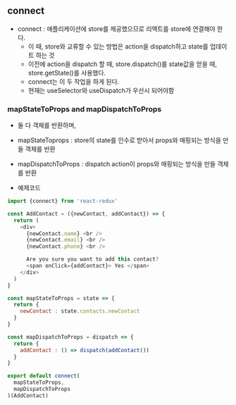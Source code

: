 ## connect

- connect : 애플리케이션에 store를 제공했으므로 리액트를 store에 연결해야 한다.
  - 이 때, store와 교류할 수 있는 방법은 action을 dispatch하고 state를 업데이트 하는 것
  - 이전에 action을 dispatch 할 때, store.dispatch()를 state값을 얻을 때, store.getState()를 사용했다.
  - connect는 이 두 작업을 하게 된다.
  - 현재는 useSelector와 useDispatch가 우선시 되어야함

### mapStateToProps and mapDispatchToProps

- 둘 다 객체를 반환하며,
- mapStateToprops : store의 state를 인수로 받아서 props와 매핑되는 방식을 만들 객체를 반환
- mapDispatchToProps : dispatch action이 props와 매핑되는 방식을 만들 객체를 반환

- 예제코드

```Javascript
import {connect} from 'react-redux'

const AddContact = ({newContact, addContact}) => {
  return (
    <div>
      {newContact.name} <br />
      {newContact.email} <br />
      {newContact.phone} <br />

      Are you sure you want to add this contact?
      <span onClick={addContact}> Yes </span>
    </div>
  )
}

const mapStateToProps = state => {
  return {
    newContact : state.contacts.newContact
  }
}

const mapDispatchToProps = dispatch => {
  return {
    addContact : () => dispatch(addContact())
  }
}

export default connect(
  mapStateToProps,
  mapDispatchToProps
)(AddContact)

```

###
